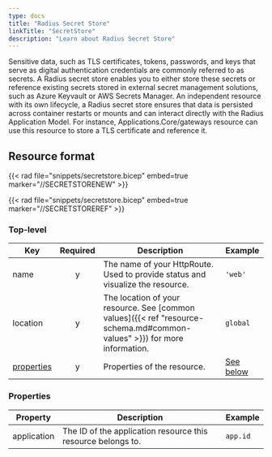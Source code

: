 ```yaml
---
type: docs
title: "Radius Secret Store"
linkTitle: "SecretStore"
description: "Learn about Radius Secret Store"
---
```


Sensitive data, such as TLS certificates, tokens, passwords, and keys that serve as digital authentication credentials are commonly referred to as secrets. A Radius secret store enables you to either store these secrets or reference existing secrets stored in external secret management solutions, such as Azure Keyvault or AWS Secrets Manager. An independent resource with its own lifecycle, a Radius secret store ensures that data is persisted across container restarts or mounts and can interact directly with the Radius Application Model. For instance, Applications.Core/gateways resource can use this resource to store a TLS certificate and reference it.

## Resource format

{{< rad file="snippets/secretstore.bicep" embed=true marker="//SECRETSTORENEW" >}}

{{< rad file="snippets/secretstore.bicep" embed=true marker="//SECRETSTOREREF" >}}

### Top-level

| Key  | Required | Description | Example |
|------|:--------:|-------------|---------|
| name | y | The name of your HttpRoute. Used to provide status and visualize the resource. | `'web'`
| location | y | The location of your resource. See [common values]({{< ref "resource-schema.md#common-values" >}}) for more information. | `global`
| [properties](#properties) | y | Properties of the resource. | [See below](#properties)

### Properties

| Property | Description | Example |
|----------|-------------|-------------|
| application | The ID of the application resource this resource belongs to. | `app.id` |